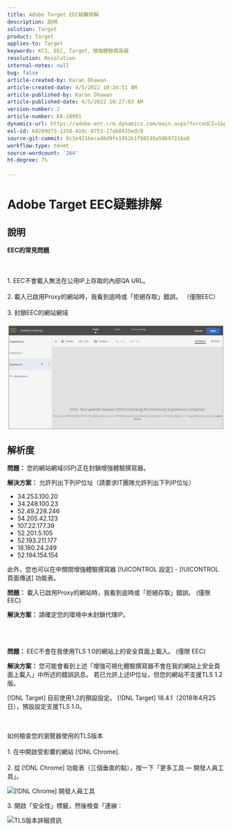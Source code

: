 ```yaml
---
title: Adobe Target EEC疑難排解
description: 說明
solution: Target
product: Target
applies-to: Target
keywords: KCS, EEC, Target，增強體驗撰寫器
resolution: Resolution
internal-notes: null
bug: false
article-created-by: Karan Dhawan
article-created-date: 4/5/2022 10:24:51 AM
article-published-by: Karan Dhawan
article-published-date: 4/5/2022 10:27:03 AM
version-number: 2
article-number: KA-18991
dynamics-url: https://adobe-ent.crm.dynamics.com/main.aspx?forceUCI=1&pagetype=entityrecord&etn=knowledgearticle&id=b7c7fe9c-cab4-ec11-983f-000d3a5d0d73
exl-id: 60289d73-1358-410c-8753-17ab8435edc9
source-git-commit: 0c3e421beca46d9fe1952b1f98538a50697216a0
workflow-type: tm+mt
source-wordcount: '264'
ht-degree: 7%

---
```


# Adobe Target EEC疑難排解

## 說明

<b>EEC的常見問題</b><br><br> <br><br>1. EEC不會載入無法在公用IP上存取的內部QA URL。<br><br>2. 載入已啟用Proxy的網站時，我看到逾時或「拒絕存取」錯誤。 （僅限EEC）<br><br>3. 封鎖EEC的網站網域<br><br>![](assets/___b9c7fe9c-cab4-ec11-983f-000d3a5d0d73___.png)

## 解析度


<b>問題： </b>您的網站網域(ISP)正在封鎖增強體驗撰寫器。

<b>解決方案：</b> 允許列出下列IP位址（請要求IT團隊允許列出下列IP位址）



- 34.253.100.20
- 34.248.100.23
- 52.49.228.246
- 54.205.42.123
- 107.22.177.39
- 52.201.5.105
- 52.193.211.177
- 18.180.24.249
- 52.194.154.154


此外，您也可以在中關閉增強體驗撰寫器 [!UICONTROL 設定] - [!UICONTROL 頁面傳送] 功能表。





<b>問題：</b> 載入已啟用Proxy的網站時，我看到逾時或「拒絕存取」錯誤。 (僅限 EEC)

<b>解決方案： </b>請確定您的環境中未封鎖代理IP。
<br><br> <br><br>


<b>問題： </b>EEC不會在我使用TLS 1.0的網站上的安全頁面上載入。 (僅限 EEC)

<b>解決方案： </b>您可能會看到上述「增強可視化體驗撰寫器不會在我的網站上安全頁面上載入」中所述的錯誤訊息。 若已允許上述IP位址，但您的網站不支援TLS 1.2版。

[!DNL Target] 目前使用1.2的預設設定。 [!DNL Target] 18.4.1（2018年4月25日），預設設定支援TLS 1.0。


<br><br>如何檢查您的瀏覽器使用的TLS版本<br><br>1. 在中開啟受影響的網站 [!DNL Chrome].<br><br>2.<b> </b>從 [!DNL Chrome] 功能表（三個垂直的點），按一下「更多工具 — 開發人員工具」。


![[!DNL Chrome] 開發人員工具](https://experienceleague.adobe.com/docs/target/assets/chrome-developer-tools.png?lang=en)

3. 開啟「安全性」標籤，然後檢查「連線：

![TLS版本詳細資訊](https://experienceleague.adobe.com/docs/target/assets/chrome-tls-version.png?lang=en)
